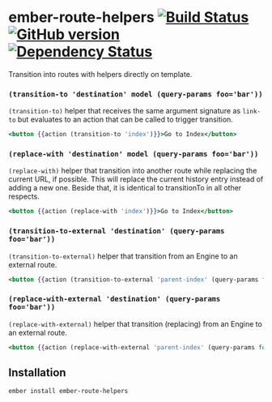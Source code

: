 # ember-route-helpers [![Build Status](https://travis-ci.org/BBVAEngineering/ember-route-helpers.svg?branch=master)](https://travis-ci.org/BBVAEngineering/ember-route-helpers) [![GitHub version](https://badge.fury.io/gh/BBVAEngineering%2Fember-route-helpers.svg)](https://badge.fury.io/gh/BBVAEngineering%2Fember-route-helpers) [![Dependency Status](https://david-dm.org/BBVAEngineering/ember-route-helpers.svg)](https://david-dm.org/BBVAEngineering/ember-route-helpers)

Transition into routes with helpers directly on template.

### `(transition-to 'destination' model (query-params foo='bar'))`

`(transition-to)` helper that receives the same argument signature as `link-to` but evaluates to an action that can be called to trigger transition.

```hbs
<button {{action (transition-to 'index')}}>Go to Index</button>
```

### `(replace-with 'destination' model (query-params foo='bar'))`

`(replace-with)` helper that transition into another route while replacing the current URL, if possible. This will replace the current history entry instead of adding a new one. Beside that, it is identical to transitionTo in all other respects.

```hbs
<button {{action (replace-with 'index')}}>Go to Index</button>
```

### `(transition-to-external 'destination' (query-params foo='bar'))`

`(transition-to-external)` helper that transition from an Engine to an external route.

```hbs
<button {{action (transition-to-external 'parent-index' (query-params foo='bar'))}}>Go to Index</button>
```

### `(replace-with-external 'destination' (query-params foo='bar'))`

`(replace-with-external)` helper that transition (replacing) from an Engine to an external route.

```hbs
<button {{action (replace-with-external 'parent-index' (query-params foo='bar'))}}>Go to Index</button>
```


## Installation

```
ember install ember-route-helpers
```
